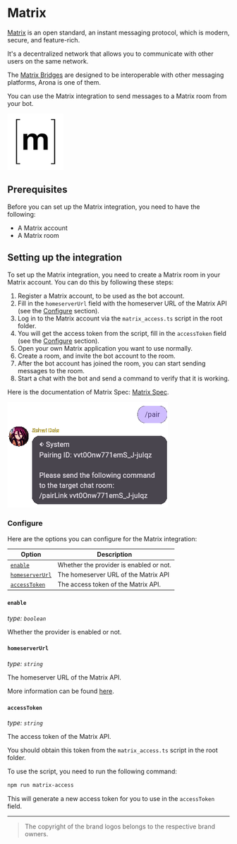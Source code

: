 # Matrix

[Matrix](https://matrix.org) is an open standard, an instant messaging protocol, which is modern, secure, and feature-rich.

It's a decentralized network that allows you to communicate with other users on the same network.

The [Matrix Bridges](https://matrix.org/ecosystem/bridges) are designed to be interoperable with other messaging platforms,
Arona is one of them.

You can use the Matrix integration to send messages to a Matrix room from your bot.

![Matrix](../statics/brands/Matrix.png)

## Prerequisites

Before you can set up the Matrix integration, you need to have the following:

- A Matrix account
- A Matrix room

## Setting up the integration

To set up the Matrix integration, you need to create a Matrix room in your Matrix account. You can do this by following these steps:

1. Register a Matrix account, to be used as the bot account.
2. Fill in the `homeserverUrl` field with the homeserver URL of the Matrix API (see the [Configure](#configure) section).
3. Log in to the Matrix account via the `matrix_access.ts` script in the root folder.
4. You will get the access token from the script, fill in the `accessToken` field (see the [Configure](#configure) section).
5. Open your own Matrix application you want to use normally.
6. Create a room, and invite the bot account to the room.
7. After the bot account has joined the room, you can start sending messages to the room.
8. Start a chat with the bot and send a command to verify that it is working.

Here is the documentation of Matrix Spec: [Matrix Spec](https://spec.matrix.org/latest).

![Matrix Pairing](../statics/screenshots/matrix_pairing.png)

### Configure

Here are the options you can configure for the Matrix integration:

| Option                            | Description                             |
| --------------------------------- | --------------------------------------- |
| [`enable`](#enable)               | Whether the provider is enabled or not. |
| [`homeserverUrl`](#homeserverurl) | The homeserver URL of the Matrix API    |
| [`accessToken`](#accesstoken)     | The access token of the Matrix API.     |

#### `enable`

*type: `boolean`*

Whether the provider is enabled or not.

#### `homeserverUrl`

*type: `string`*

The homeserver URL of the Matrix API.

More information can be found [here](https://matrix.org/docs/guides/client-server-api).

#### `accessToken`

*type: `string`*

The access token of the Matrix API.

You should obtain this token from the `matrix_access.ts` script in the root folder.

To use the script, you need to run the following command:

```bash
npm run matrix-access
```

This will generate a new access token for you to use in the `accessToken` field.

---

> The copyright of the brand logos belongs to the respective brand owners.
